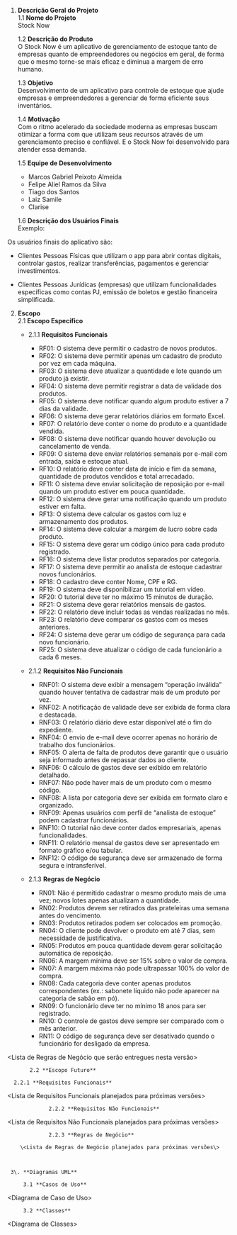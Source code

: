 1. **Descrição Geral do Projeto**  
   1.1 **Nome do Projeto**  
   Stock Now
     
   1.2 **Descrição do Produto**  
   O Stock Now é um aplicativo de gerenciamento de estoque tanto de empresas quanto de empreendedores ou negócios em geral, de forma que o mesmo torne-se mais eficaz e diminua a margem de erro humano.
   
   1.3 **Objetivo**  
   Desenvolvimento de um aplicativo para  controle de estoque que ajude empresas e empreendedores a gerenciar de forma eficiente seus inventários.
   
   1.4 **Motivação**  
   Com o ritmo acelerado da sociedade moderna as empresas buscam otimizar a forma com que utilizam seus recursos através de um gerenciamento preciso e confiável. E o Stock Now foi desenvolvido para atender essa demanda.
     
   1.5 **Equipe de Desenvolvimento**  
   - Marcos Gabriel Peixoto Almeida
   - Felipe Aliel Ramos da Silva
   - Tiago dos Santos
   - Laiz Samile
   - Clarise

   

	1.6 **Descrição dos Usuários Finais**  
Exemplo:

Os usuários finais do aplicativo são:

* Clientes Pessoas Físicas que utilizam o app para abrir contas digitais, controlar gastos, realizar transferências, pagamentos e gerenciar investimentos.

* Clientes Pessoas Jurídicas (empresas) que utilizam funcionalidades específicas como contas PJ, emissão de boletos e gestão financeira simplificada.


2. **Escopo**  
   2.1 **Escopo Específico**

    - 2.1.1 **Requisitos Funcionais**

      - RF01: O sistema deve permitir o cadastro de novos produtos.
      - RF02: O sistema deve permitir apenas um cadastro de produto por vez em cada máquina.
      - RF03: O sistema deve atualizar a quantidade e lote quando um produto já existir.
      - RF04: O sistema deve permitir registrar a data de validade dos produtos.
      - RF05: O sistema deve notificar quando algum produto estiver a 7 dias da validade.
      - RF06: O sistema deve gerar relatórios diários em formato Excel.
      - RF07: O relatório deve conter o nome do produto e a quantidade vendida.
      - RF08: O sistema deve notificar quando houver devolução ou cancelamento de venda.
   	  - RF09: O sistema deve enviar relatórios semanais por e-mail com entrada, saída e estoque atual.
	  - RF10: O relatório deve conter data de início e fim da semana, quantidade de produtos vendidos e total arrecadado.
	  - RF11: O sistema deve enviar solicitação de reposição por e-mail quando um produto estiver em pouca quantidade.
	  - RF12: O sistema deve gerar uma notificação quando um produto estiver em falta.
	  - RF13: O sistema deve calcular os gastos com luz e armazenamento dos produtos.
	  - RF14: O sistema deve calcular a margem de lucro sobre cada produto.
	  - RF15: O sistema deve gerar um código único para cada produto registrado.
	  - RF16: O sistema deve listar produtos separados por categoria.
	  - RF17: O sistema deve permitir ao analista de estoque cadastrar novos funcionários.
	  - RF18: O cadastro deve conter Nome, CPF e RG.
	  - RF19: O sistema deve disponibilizar um tutorial em vídeo.
	  - RF20: O tutorial deve ter no máximo 15 minutos de duração.
	  - RF21: O sistema deve gerar relatórios mensais de gastos.
	  - RF22: O relatório deve incluir todas as vendas realizadas no mês.
	  - RF23: O relatório deve comparar os gastos com os meses anteriores.
	  - RF24: O sistema deve gerar um código de segurança para cada novo funcionário.
	  - RF25: O sistema deve atualizar o código de cada funcionário a cada 6 meses.



    - 2.1.2 **Requisitos Não Funcionais**
      
      - RNF01: O sistema deve exibir a mensagem “operação inválida” quando houver tentativa de cadastrar mais de um produto por vez.
      - RNF02: A notificação de validade deve ser exibida de forma clara e destacada.
	  - RNF03: O relatório diário deve estar disponível até o fim do expediente.
      - RNF04: O envio de e-mail deve ocorrer apenas no horário de trabalho dos funcionários.
      - RNF05: O alerta de falta de produtos deve garantir que o usuário seja informado antes de repassar dados ao cliente.
      - RNF06: O cálculo de gastos deve ser exibido em relatório detalhado.
      - RNF07: Não pode haver mais de um produto com o mesmo código.
      - RNF08: A lista por categoria deve ser exibida em formato claro e organizado.
      - RNF09: Apenas usuários com perfil de “analista de estoque” podem cadastrar funcionários.
      - RNF10: O tutorial não deve conter dados empresariais, apenas funcionalidades.
      - RNF11: O relatório mensal de gastos deve ser apresentado em formato gráfico e/ou tabular.
      - RNF12: O código de segurança deve ser armazenado de forma segura e intransferível.



    - 2.1.3 **Regras de Negócio**

      - RN01: Não é permitido cadastrar o mesmo produto mais de uma vez; novos lotes apenas atualizam a quantidade.
      - RN02: Produtos devem ser retirados das prateleiras uma semana antes do vencimento.
      - RN03: Produtos retirados podem ser colocados em promoção.
      - RN04: O cliente pode devolver o produto em até 7 dias, sem necessidade de justificativa.
      - RN05: Produtos em pouca quantidade devem gerar solicitação automática de reposição.
      - RN06: A margem mínima deve ser 15% sobre o valor de compra.
      - RN07: A margem máxima não pode ultrapassar 100% do valor de compra.
      - RN08: Cada categoria deve conter apenas produtos correspondentes (ex.: sabonete líquido não pode aparecer na categoria de sabão em pó).
      - RN09: O funcionário deve ter no mínimo 18 anos para ser registrado.
      - RN10: O controle de gastos deve sempre ser comparado com o mês anterior.
      - RN11: O código de segurança deve ser desativado quando o funcionário for desligado da empresa.


\<Lista de Regras de Negócio que serão entregues nesta versão\>

           2.2 **Escopo Futuro**

      2.2.1 **Requisitos Funcionais** 

\<Lista de Requisitos Funcionais planejados para próximas versões\>

                 2.2.2 **Requisitos Não Funcionais**

\<Lista de Requisitos Não Funcionais planejados para próximas versões\>

                 2.2.3 **Regras de Negócio** 

	   	\<Lista de Regras de Negócio planejados para próximas versões\>

       

     3\. **Diagramas UML**

         3.1 **Casos de Uso**

\<Diagrama de Caso de Uso\>

         3.2 **Classes**

\<Diagrama de Classes\>

